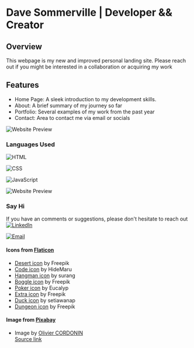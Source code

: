 # Dave Sommerville | Developer && Creator 
## Overview
This webpage is my new and improved personal landing site. Please reach out 
if you might be interested in a collaboration or acquiring my work
## Features
- Home Page: A sleek introduction to my development skills.
- About: A brief summary of my journey so far
- Portfolio: Several examples of my work from the past year
- Contact: Area to contact me via email or socials 

![Website Preview](./src/img/scrnsht-preview.png)

### Languages Used 
![HTML](https://img.shields.io/badge/WEB-HTML-%2391D5E8?style=for-the-badge&logo=html5&logoColor=white&labelColor=grey)

![CSS](https://img.shields.io/badge/WEB-CSS-%2391D5E8?style=for-the-badge&logo=css3&logoColor=white&labelColor=grey)

![JavaScript](https://img.shields.io/badge/CODE-JAVASCRIPT-%2391D5E8?style=for-the-badge&logo=javascript&logoColor=white&labelColor=grey)

![Website Preview](./src/img/scrnshot-preview.jpg)

### Say Hi
If you have an comments or suggestions, please don't hesitate to reach out
[![LinkedIn](https://img.shields.io/badge/LinkedIn-0077B5?style=for-the-badge&logo=linkedin&logoColor=&labelColor=grey)](https://linkedin.com/in/dave-sommerville-2abb50326)

[![Email](https://img.shields.io/badge/Email-dave.r.sommerville%40gmail.com-%23FF6F61?style=for-the-badge&logo=gmail&logoColor=white)](mailto:dave.r.sommerville@gmail.com)


#### Icons from [Flaticon](https://www.flaticon.com)

- [Desert icon](https://www.flaticon.com/free-icons/desert) by Freepik  
- [Code icon](https://www.flaticon.com/free-icons/code) by HideMaru  
- [Hangman icon](https://www.flaticon.com/free-icons/hangman) by surang  
- [Boggle icon](https://www.flaticon.com/free-icons/boggle) by Freepik  
- [Poker icon](https://www.flaticon.com/free-icons/poker) by Eucalyp  
- [Extra icon](https://www.flaticon.com/free-icons/extra) by Freepik  
- [Duck icon](https://www.flaticon.com/free-icons/duck) by setiawanap  
- [Dungeon icon](https://www.flaticon.com/free-icons/dungeon) by Freepik

#### Image from [Pixabay](https://pixabay.com)

- Image by [Olivier CORDONIN](https://pixabay.com/users/olivier97439-4401064/?utm_source=link-attribution&utm_medium=referral&utm_campaign=image&utm_content=6306898)  
  [Source link](https://pixabay.com//?utm_source=link-attribution&utm_medium=referral&utm_campaign=image&utm_content=6306898)

